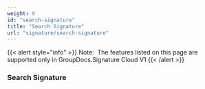 ```yaml
---
weight: 9
id: "search-signature"
title: "Search Signature"
url: "signature/search-signature"
---
```


{{< alert style="info" >}}
Note:  The features listed on this page are supported only in GroupDocs.Signature Cloud V1
{{< /alert >}}

### Search Signature ###



